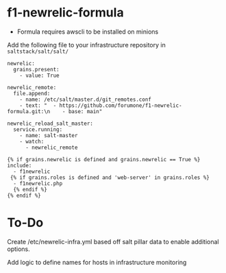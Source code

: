 # f1-newrelic-formula

* Formula requires awscli to be installed on minions

Add the following file to your infrastructure repository in `saltstack/salt/salt/`

```
newrelic:
  grains.present:
    - value: True

newrelic_remote:
  file.append:
    - name: /etc/salt/master.d/git_remotes.conf
    - text: "  - https://github.com/forumone/f1-newrelic-formula.git:\n    - base: main"

newrelic_reload_salt_master:
  service.running:
    - name: salt-master
    - watch:
      - newrelic_remote

{% if grains.newrelic is defined and grains.newrelic == True %}
include:
  - f1newrelic
 {% if grains.roles is defined and 'web-server' in grains.roles %}
  - f1newrelic.php
  {% endif %}
{% endif %}
```

# To-Do
Create /etc/newrelic-infra.yml based off salt pillar data to enable additional options.

Add logic to define names for hosts in infrastructure monitoring


